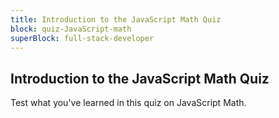 ```yaml
---
title: Introduction to the JavaScript Math Quiz
block: quiz-JavaScript-math
superBlock: full-stack-developer
---
```


## Introduction to the JavaScript Math Quiz

Test what you've learned in this quiz on JavaScript Math.
